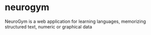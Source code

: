# neurogym
NeuroGym is a web application for learning languages, memorizing structured text, numeric or graphical data
